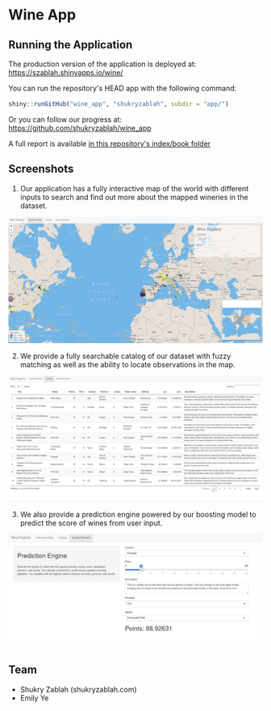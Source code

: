 # Wine App

## Running the Application

The production version of the application is deployed at: https://szablah.shinyapps.io/wine/

You can run the repository's HEAD app with the following command:  

```R
shiny::runGitHub("wine_app", "shukryzablah", subdir = "app/")
```

Or you can follow our progress at: https://github.com/shukryzablah/wine_app

A full report is available [in this repository's index/book folder](./index/_book/finalreport.pdf)

## Screenshots

1. Our application has a fully interactive map of the world with different inputs to search and find out more about the mapped wineries in the dataset.

![](./assets/map.png)

2. We provide a fully searchable catalog of our dataset with fuzzy matching as well as the ability to locate observations in the map.

![](./assets/catalog.png)

3. We also provide a prediction engine powered by our boosting model to predict the score of wines from user input.

![](./assets/prediction.png)

## Team

- Shukry Zablah (shukryzablah.com)
- Emily Ye
